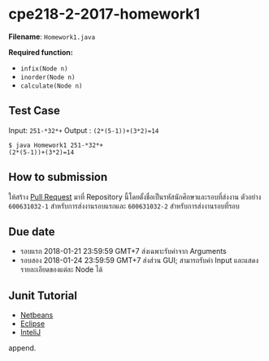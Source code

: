 # cpe218-2-2017-homework1

**Filename**: `Homework1.java`

**Required function:**

* `infix(Node n)`
* `inorder(Node n)`
* `calculate(Node n)`

## Test Case

Input: `251-*32*+`
Output : `(2*(5-1))+(3*2)=14`

```
$ java Homework1 251-*32*+
(2*(5-1))+(3*2)=14
```

## How to submission

ให้สร้าง [Pull Request](https://help.github.com/articles/about-pull-requests/) มาที่ Repository นี้โดยตั้งชื่อเป็นรหัสนักศึกษาและรอบที่ส่งงาน ตัวอย่าง `600631032-1` สำหรับการส่งงานรอบแรกและ `600631032-2` สำหรับการส่งงานรอบที่รอบ

## Due date

* รอบแรก 2018-01-21 23:59:59 GMT+7 ส่งเฉพาะรับค่าจาก Arguments
* รอบสอง 2018-01-24 23:59:59 GMT+7 ส่งส่วน GUI; สามารถรับค่า Input และแสดงรายละเอียดของแต่ละ Node ได้

## Junit Tutorial

* [Netbeans](https://gualtierotesta.wordpress.com/2014/03/09/tutorial-how-to-create-a-junit-test-method-template-in-netbeans/)
* [Eclipse](http://realsearchgroup.org/SEMaterials/tutorials/junit/junit_tutorial_3.1.html)
* [InteliJ](https://www.jetbrains.com/help/idea/tutorial-test-driven-development.html)

append.